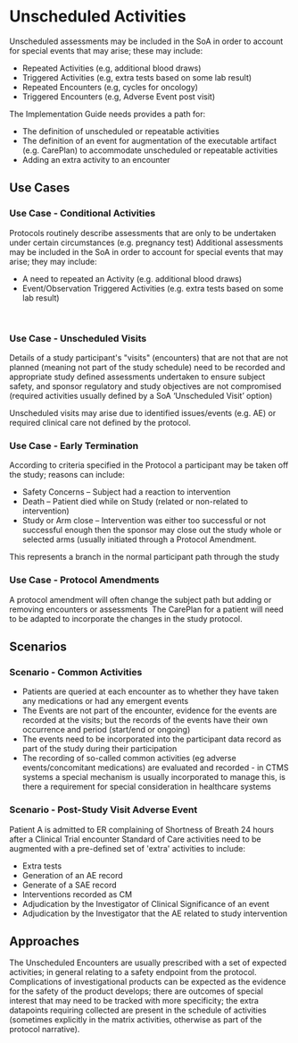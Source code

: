 # Unscheduled Activities

​Unscheduled assessments may be included in the SoA in order to account for special events that may arise; these may include:​
* Repeated Activities (e.g, additional blood draws)​
* Triggered Activities (e.g, extra tests based on some lab result)​
* Repeated Encounters (e.g, cycles for oncology)​
* Triggered Encounters (e.g, Adverse Event post visit)​

The Implementation Guide needs provides a path for:​
* The definition of unscheduled or repeatable activities​
* The definition of an event for augmentation of the executable artifact (e.g. CarePlan) to accommodate unscheduled or repeatable activities​
* Adding an extra activity to an encounter​

## Use Cases

### Use Case - Conditional Activities
Protocols routinely describe assessments that are only to be undertaken under certain circumstances (e.g. pregnancy test)​
Additional assessments may be included in the SoA in order to account for special events that may arise; they may include:​
* A need to repeated an Activity (e.g. additional blood draws)​
* Event/Observation Triggered Activities (e.g. extra tests based on some lab result)​

​
### Use Case - Unscheduled Visits
Details of a study participant's "visits" (encounters) that are not that are not planned (meaning not part of the study schedule) need to be recorded and appropriate study defined assessments undertaken to ensure subject safety, and sponsor regulatory and study objectives are not compromised (required activities usually defined by a SoA ‘Unscheduled Visit’ option) ​

Unscheduled visits may arise due to identified issues/events (e.g. AE) or required clinical care not defined by the protocol.​

### Use Case - Early Termination​
According to criteria specified in the Protocol a participant may be taken off the study; reasons can include:​
* Safety Concerns – Subject had a reaction to intervention​
* Death – Patient died while on Study (related or non-related to intervention)​
* Study or Arm close – Intervention was either too successful or not successful enough then the sponsor may close out the study​ whole or selected arms (usually initiated through a Protocol Amendment.

This represents a branch in the normal participant path through the study​

### Use Case - Protocol Amendments
A protocol amendment will often change the subject path but adding or removing encounters or assessments ​
The CarePlan for a patient will need to be adapted to incorporate the changes in the study protocol.


## Scenarios

### Scenario - Common Activities
* Patients are queried at each encounter as to whether they have taken any medications or had any emergent events​
* The Events are not part of the encounter, evidence for the events are recorded at the visits; but the records of the events have their own occurrence and period (start/end or ongoing)​
* The events need to be incorporated into the participant data record as part of the study during their participation​
* The recording of so-called common activities (eg adverse events/concomitant medications) are evaluated and recorded - in CTMS systems a special mechanism is usually incorporated to manage this, is there a requirement for special consideration in healthcare systems

### Scenario - Post-Study Visit Adverse Event
Patient A is admitted to ER complaining of Shortness of Breath 24 hours after a Clinical Trial encounter​
Standard of Care activities need to be augmented with a pre-defined set of 'extra' activities to include​:
* Extra tests​
* Generation of an AE record​
* Generate of a SAE record​
* Interventions recorded as CM​
* Adjudication by the Investigator of Clinical Significance​ of an event
* Adjudication by the Investigator that the AE related to study intervention​

## Approaches
The Unscheduled Encounters are usually prescribed with a set of expected activities; in general relating to a safety endpoint from the protocol.  Complications of investigational products can be expected as the evidence for the safety of the product develops; there are outcomes of special interest that may need to be tracked with more specificity; the extra datapoints requiring collected are present in the schedule of activities (sometimes explicitly in the matrix activities, otherwise as part of the protocol narrative).